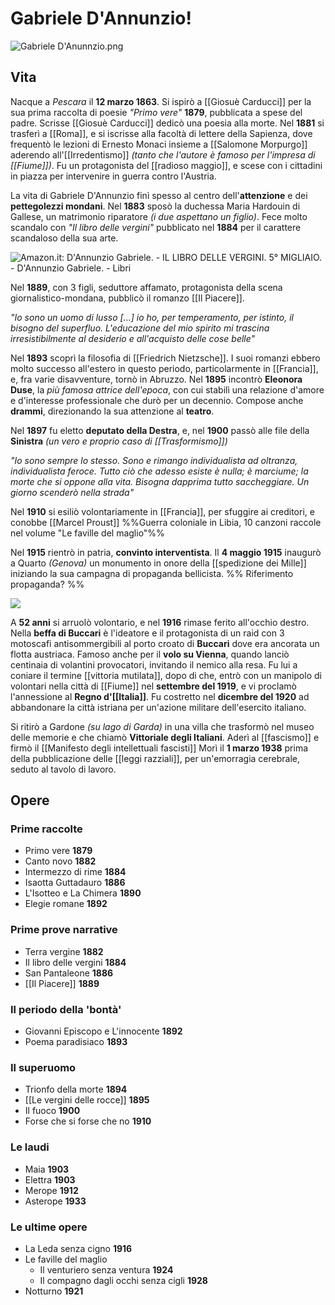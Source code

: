 # Gabriele D'Annunzio!
![Gabriele D'Anunnzio.png](https://upload.wikimedia.org/wikipedia/en/thumb/6/63/Gabriele_D%27Anunnzio.png/220px-Gabriele_D%27Anunnzio.png)

## Vita
Nacque a *Pescara* il **12 marzo 1863**. Si ispirò a [[Giosuè Carducci]] per la sua prima raccolta di poesie *"Primo vere"* **1879**, pubblicata a spese del padre. Scrisse [[Giosuè Carducci]] dedicò una poesia alla morte. Nel **1881** si trasferì a [[Roma]], e si iscrisse alla facoltà di lettere della Sapienza, dove frequentò le lezioni di Ernesto Monaci insieme a [[Salomone Morpurgo]] aderendo all'[[Irredentismo]] _(tanto che l'autore è famoso per l'impresa di [[Fiume]])_. Fu un protagonista del [[radioso maggio]], e scese con i cittadini in piazza per intervenire in guerra contro l'Austria.

La vita di Gabriele D'Annunzio finì spesso al centro dell'**attenzione** e dei **pettegolezzi mondani**. Nel **1883** sposò la duchessa Maria Hardouin di Gallese, un matrimonio riparatore *(i due aspettano un figlio)*. Fece molto scandalo con *"Il libro delle vergini"* pubblicato nel **1884** per il carattere scandaloso della sua arte.

![Amazon.it: D'Annunzio Gabriele. - IL LIBRO DELLE VERGINI. 5° MIGLIAIO. -  D'Annunzio Gabriele. - Libri](https://images-eu.ssl-images-amazon.com/images/I/51lavnPXFaL._SY264_BO1,204,203,200_QL40_ML2_.jpg)

Nel **1889**, con 3 figli, seduttore affamato, protagonista della scena giornalistico-mondana, pubblicò il romanzo [[Il Piacere]].

*"Io sono un uomo di lusso [...] io ho, per temperamento, per istinto, il bisogno del superfluo. L'educazione del mio spirito mi trascina irresistibilmente al desiderio e all'acquisto delle cose belle"*

Nel **1893** scoprì la filosofia di [[Friedrich Nietzsche]]. I suoi romanzi ebbero molto successo all'estero in questo periodo, particolarmente in [[Francia]], e, fra varie disavventure, tornò in Abruzzo. Nel **1895** incontrò **Eleonora Duse**, la *più famosa attrice dell'epoca*, con cui stabilì una relazione d'amore e d'interesse professionale che durò per un decennio. Compose anche **drammi**, direzionando la sua attenzione al **teatro**.

Nel **1897** fu eletto **deputato della Destra**, e, nel **1900** passò alle file della **Sinistra** *(un vero e proprio caso di [[Trasformismo]])*

*"Io sono sempre lo stesso. Sono e rimango individualista ad oltranza, individualista feroce. Tutto ciò che adesso esiste è nulla; è  marciume; la morte che si oppone alla vita. Bisogna dapprima tutto saccheggiare. Un giorno scenderò nella strada"* 

Nel **1910** si esiliò volontariamente in [[Francia]], per sfuggire ai creditori, e conobbe [[Marcel Proust]] 
%%Guerra coloniale in Libia, 10 canzoni raccole nel volume "Le faville del maglio"%%

Nel **1915** rientrò in patria, **convinto interventista**. Il **4 maggio 1915** inaugurò a Quarto *(Genova)* un monumento in onore della [[spedizione dei Mille]] iniziando la sua campagna di propaganda bellicista. %% Riferimento propaganda? %%

![](https://upload.wikimedia.org/wikipedia/commons/thumb/f/f3/Monumento_ai_Mille_06.JPG/220px-Monumento_ai_Mille_06.JPG)

A **52 anni** si arruolò volontario, e nel **1916** rimase ferito all'occhio destro. Nella **beffa di Buccari** è l'ideatore e il protagonista di un raid con 3 motoscafi antisommergibili al porto croato di **Buccari** dove era ancorata un flotta austriaca. Famoso anche per il **volo su Vienna**, quando lanciò centinaia di volantini provocatori, invitando il nemico alla resa. Fu lui a coniare il termine [[vittoria mutilata]], dopo di che, entrò con un manipolo di volontari nella città di [[Fiume]] nel **settembre del 1919**, e vi proclamò l'annessione al **Regno d'[[Italia]]**. Fu costretto nel **dicembre del 1920** ad abbandonare la città istriana per un'azione militare dell'esercito italiano.

Si ritirò a Gardone *(su lago di Garda)* in una villa che trasformò nel museo delle memorie e che chiamò **Vittoriale degli Italiani**. Aderì al [[fascismo]] e firmò il [[Manifesto degli intellettuali fascisti]] Morì il **1 marzo 1938** prima della pubblicazione delle [[leggi razziali]], per un'emorragia cerebrale, seduto al tavolo di lavoro.

## Opere
### Prime raccolte
* Primo vere  **1879**
* Canto novo **1882** 
* Intermezzo di rime **1884**
* Isaotta Guttadauro **1886**
* L'Isotteo e La Chimera **1890**
* Elegie romane **1892**

### Prime prove narrative
* Terra vergine **1882**
* Il libro delle vergini **1884**
* San Pantaleone **1886**
* [[Il Piacere]] **1889**

### Il periodo della 'bontà'
* Giovanni Episcopo e L'innocente **1892**
* Poema paradisiaco **1893**

### Il superuomo
* Trionfo della morte **1894**
* [[Le vergini delle rocce]] **1895**
* Il fuoco **1900**
* Forse che si forse che no **1910**

### Le laudi
* Maia **1903**
* Elettra **1903**
* Merope **1912**
* Asterope **1933**

### Le ultime opere
* La Leda senza cigno **1916**
* Le faville del maglio 
	* Il venturiero senza ventura **1924**
	* Il compagno dagli occhi senza cigli **1928**
* Notturno **1921**
